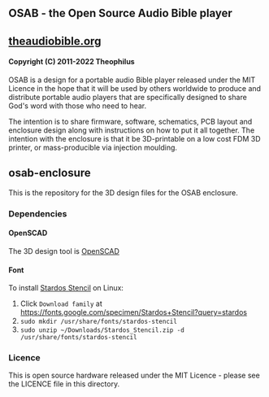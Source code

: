 ## OSAB - the Open Source Audio Bible player
## [theaudiobible.org](http://theaudiobible.org/)
#### Copyright (C) 2011-2022 Theophilus

OSAB is a design for a portable audio Bible player released under the MIT Licence in the hope that it will be used by others worldwide to produce and distribute portable audio players that are specifically designed to share God's word with those who need to hear.

The intention is to share firmware, software, schematics, PCB layout and enclosure design along with instructions on how to put it all together.  The intention with the enclosure is that it be 3D-printable on a low cost FDM 3D printer, or mass-producible via injection moulding.

## osab-enclosure
This is the repository for the 3D design files for the OSAB enclosure.

### Dependencies
#### OpenSCAD
The 3D design tool is [OpenSCAD](http://openscad.org/)

#### Font
To install [Stardos Stencil](https://fonts.google.com/specimen/Stardos+Stencil?query=stardos) on Linux:
1. Click `Download family` at https://fonts.google.com/specimen/Stardos+Stencil?query=stardos
2. ```sudo mkdir /usr/share/fonts/stardos-stencil```
3. ```sudo unzip ~/Downloads/Stardos_Stencil.zip -d /usr/share/fonts/stardos-stencil```

### Licence
This is open source hardware released under the MIT Licence - please see the LICENCE file in this directory.
